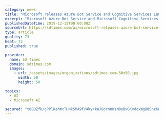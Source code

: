 ```yaml
---
category: news
title: "Microsoft releases Azure Bot Service and Cognitive Services Language Understanding"
excerpt: "Microsoft Azure Bot Service and Microsoft Cognitive Services Language Understanding (LUIS) are now available. “Conversational AI, or making human and computer interactions more natural, has been a goal since technology became ubiquitous in our society."
publishedDateTime: 2019-12-15T00:00:00Z
sourceUrl: https://sdtimes.com/ai/microsoft-releases-azure-bot-service-cognitive-services-language-understanding/
type: article
quality: 73
heat: 73
published: true

provider:
  name: SD Times
  domain: sdtimes.com
  images:
    - url: /assets/images/organizations/sdtimes.com-50x50.jpg
      width: 50
      height: 50

topics:
  - AI
  - Microsoft AI

secured: "t8GDZfk/gPPlKehmcTHNk5MA9fV4ky+kWJOornnWsN0yBvGKvdqxWgB8SnzKE8XudowkWmJElJhH+s3FiIe48DhTsClepS24RsAnytTvGkEsUbRF5gjFT0IrytCokfjFmBcYhfiG7SmYnA71ZnQMplvcBbu+CulosHGVVRWBm5Tdqy959GKmlru2+pQWR1MyjvFyq8lX+AP6Ja8+viHnEvg9ovg9GS3XZYjlrechB0UL0jmFRKNkMWWqJGuJRZH1gxP4U8sQ+wkkJrT3HfPl9PHkmYeAvoRuuRA0dXp5CME=;GvusqRrC4E8MF1bwKnkMSA=="
---
```


